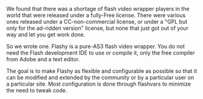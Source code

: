 We found that there was a shortage of flash video wrapper players in the world that were released under a fully-Free license.  There were various ones released under a CC-non-commercial license, or under a "GPL but only for the ad-ridden version" license, but none that just got out of your way and let you get work done.

So we wrote one.  Flashy is a pure-AS3 flash video wrapper.  You do not need the Flash development IDE to use or compile it, only the free compiler from Adobe and a text editor.

The goal is to make Flashy as flexible and configurable as possible so that it can be modified and extended by the community or by a particular user on a particular site.  Most configuration is done through flashvars to minimize the need to tweak code.